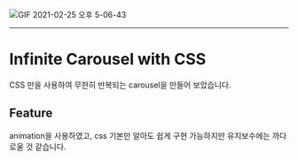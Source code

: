 ![GIF 2021-02-25 오후 5-06-43](https://user-images.githubusercontent.com/48178101/109122467-fdf84d80-778b-11eb-80ec-2ccb8341e21a.gif)

---

# Infinite Carousel with CSS
CSS 만을  사용하여 무한히 반복되는 carousel을 만들어 보았습니다.

## Feature
animation을 사용하였고,
css 기본만 알아도 쉽게 구현 가능하지만 유지보수에는 까다로울 것 같습니다.